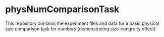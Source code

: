 # physNumComparisonTask	

This repository contains the experiment files and data for a basic physical size comparison task for numbers (demonstrating size-congruity effect)